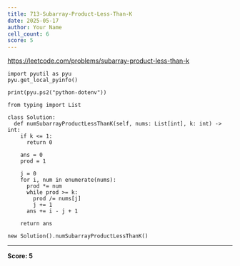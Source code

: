 ```yaml
---
title: 713-Subarray-Product-Less-Than-K
date: 2025-05-17
author: Your Name
cell_count: 6
score: 5
---
```


https://leetcode.com/problems/subarray-product-less-than-k


```
import pyutil as pyu
pyu.get_local_pyinfo()
```


```
print(pyu.ps2("python-dotenv"))
```


```
from typing import List
```


```
class Solution:
  def numSubarrayProductLessThanK(self, nums: List[int], k: int) -> int:
    if k <= 1:
      return 0

    ans = 0
    prod = 1

    j = 0
    for i, num in enumerate(nums):
      prod *= num
      while prod >= k:
        prod /= nums[j]
        j += 1
      ans += i - j + 1

    return ans
```


```
new Solution().numSubarrayProductLessThanK()
```


---
**Score: 5**